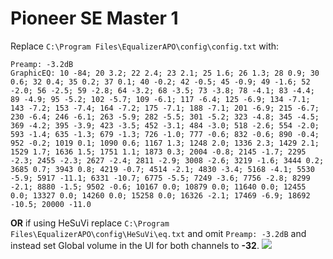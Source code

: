 # Pioneer SE Master 1
Replace `C:\Program Files\EqualizerAPO\config\config.txt` with:
```
Preamp: -3.2dB
GraphicEQ: 10 -84; 20 3.2; 22 2.4; 23 2.1; 25 1.6; 26 1.3; 28 0.9; 30 0.6; 32 0.4; 35 0.2; 37 0.1; 40 -0.2; 42 -0.5; 45 -0.9; 49 -1.6; 52 -2.0; 56 -2.5; 59 -2.8; 64 -3.2; 68 -3.5; 73 -3.8; 78 -4.1; 83 -4.4; 89 -4.9; 95 -5.2; 102 -5.7; 109 -6.1; 117 -6.4; 125 -6.9; 134 -7.1; 143 -7.2; 153 -7.4; 164 -7.2; 175 -7.1; 188 -7.1; 201 -6.9; 215 -6.7; 230 -6.4; 246 -6.1; 263 -5.9; 282 -5.5; 301 -5.2; 323 -4.8; 345 -4.5; 369 -4.2; 395 -3.9; 423 -3.5; 452 -3.1; 484 -3.0; 518 -2.6; 554 -2.0; 593 -1.4; 635 -1.3; 679 -1.3; 726 -1.0; 777 -0.6; 832 -0.6; 890 -0.4; 952 -0.2; 1019 0.1; 1090 0.6; 1167 1.3; 1248 2.0; 1336 2.3; 1429 2.1; 1529 1.7; 1636 1.5; 1751 1.1; 1873 0.3; 2004 -0.8; 2145 -1.7; 2295 -2.3; 2455 -2.3; 2627 -2.4; 2811 -2.9; 3008 -2.6; 3219 -1.6; 3444 0.2; 3685 0.7; 3943 0.8; 4219 -0.7; 4514 -2.1; 4830 -3.4; 5168 -4.1; 5530 -5.9; 5917 -11.1; 6331 -10.7; 6775 -5.5; 7249 -3.6; 7756 -2.8; 8299 -2.1; 8880 -1.5; 9502 -0.6; 10167 0.0; 10879 0.0; 11640 0.0; 12455 0.0; 13327 0.0; 14260 0.0; 15258 0.0; 16326 -2.1; 17469 -6.9; 18692 -10.5; 20000 -11.0
```
**OR** if using HeSuVi replace `C:\Program Files\EqualizerAPO\config\HeSuVi\eq.txt` and omit `Preamp: -3.2dB` and instead set Global volume in the UI for both channels to **-32**.
![](https://raw.githubusercontent.com/jaakkopasanen/AutoEq/master/results/SBAF-Serious/innerfidelity/onear/Pioneer%20SE%20Master%201/Pioneer%20SE%20Master%201.png)